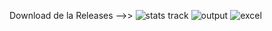 Download de la Releases -->>
![stats track](https://github.com/BeyondOwn/Stats-Tracker/assets/47278131/1af9c63d-7643-46cb-ad06-c908fd91a07d)
![output](https://github.com/BeyondOwn/Stats-Tracker/assets/47278131/5ecc01de-be49-49aa-b519-0fa577f86403)
![excel](https://github.com/BeyondOwn/Stats-Tracker/assets/47278131/4ee29249-eca0-468b-8377-7dfbf309d5de)
